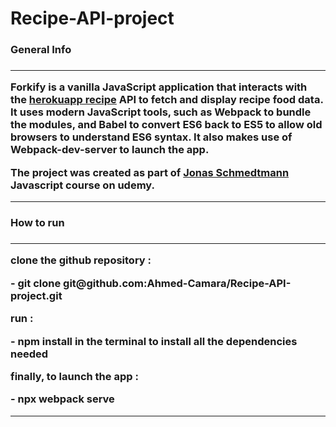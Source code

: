 <h1>Recipe-API-project</h1>

<h3>General Info<h3>
<hr>
  <p>
    Forkify is a vanilla JavaScript application that interacts with the <a href="https://recipesapi.herokuapp.com/">herokuapp recipe</a> API to fetch and display recipe food data.
    It uses modern JavaScript tools, such as Webpack to bundle the modules, and Babel to convert ES6 back to ES5 to allow old browsers to understand ES6 syntax.
    It also makes use of Webpack-dev-server to launch the app.
  </p>
  <p>
    The project was created as part of <a href="https://github.com/jonasschmedtmann">Jonas Schmedtmann</a> Javascript course on udemy.
  </p>
<hr>
 <h3>How to run<h3>
 <hr>
    <p>clone the github repository : </p>
      - git clone git@github.com:Ahmed-Camara/Recipe-API-project.git
   <p>run : </p>
      - npm install in the terminal to install all the dependencies needed
    
   <p>finally, to launch the app : </p>
      - npx webpack serve
    
 <hr>

